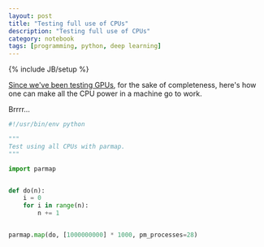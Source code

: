 ```yaml
---
layout: post
title: "Testing full use of CPUs"
description: "Testing full use of CPUs"
category: notebook
tags: [programming, python, deep learning]
---
```

{% include JB/setup %}

[Since we've been testing GPUs](/2023/10/04/test-gpus), for the sake of completeness, here's how one can make all the CPU power in a machine go to work. 

Brrrr...

```python
#!/usr/bin/env python

"""
Test using all CPUs with parmap.
"""

import parmap


def do(n):
    i = 0
    for i in range(n):
        n += 1


parmap.map(do, [1000000000] * 1000, pm_processes=28)
```
